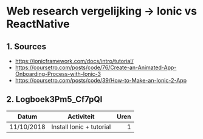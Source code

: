 # Web research vergelijking -> Ionic vs ReactNative
## 1. Sources
* https://ionicframework.com/docs/intro/tutorial/
* https://coursetro.com/posts/code/76/Create-an-Animated-App-Onboarding-Process-with-Ionic-3
* https://coursetro.com/posts/code/39/How-to-Make-an-Ionic-2-App

## 2. Logboek3Pm5_Cf7pQI
|       Datum       |                    Activiteit                    |        Uren       |
|-------------------|:------------------------------------------------:|------------------:|
|     11/10/2018    |              Install Ionic + tutorial            |         1         |

